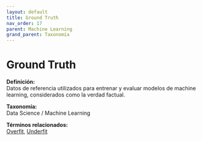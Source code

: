 ```yaml
---
layout: default
title: Ground Truth
nav_order: 17
parent: Machine Learning
grand_parent: Taxonomía
---
```


# Ground Truth

**Definición:**  
Datos de referencia utilizados para entrenar y evaluar modelos de machine learning, considerados como la verdad factual.

**Taxonomía:**  
Data Science / Machine Learning

**Términos relacionados:**  
[Overfit](https://maleniski.github.io/diccionario-angl-tec-mx/docs/taxonomia/data-science-/-machine-learning/overfit.html), [Underfit](https://maleniski.github.io/diccionario-angl-tec-mx/docs/taxonomia/data-science-/-machine-learning/underfit.html)
